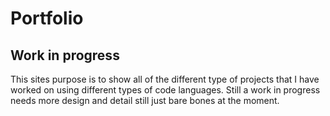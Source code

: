 # Portfolio

## Work in progress

This sites purpose is to show all of the different type of projects that I have worked on using different types of code languages. Still a work in progress needs more design and detail still just bare bones at the moment.
